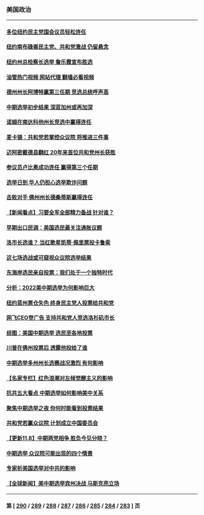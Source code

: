 ### 美国政治
---
#### [多位纽约民主党国会议员轻松连任](../../pages/ncid1078159/n13862406.md?11091645) 
#### [纽约南布碌崙民主党、共和党激战 仍留悬念](../../pages/ncid1078159/n13862415.md?11091645) 
#### [纽约州总检察长选举 詹乐霞宣布胜选](../../pages/ncid1078159/n13862418.md?11091645) 
#### [油管热门视频 网站代理 翻墙必看视频](http://150.230.27.170:81/youtube.html?11091645)
#### [德州州长阿博特赢第三任期 竞选总统呼声高](../../pages/ncid1078159/n13862325.md?11091645) 
#### [中期选举初步结果 深蓝加州或再加深](../../pages/ncid1078159/n13862309.md?11091645) 
#### [诺姆在南达科他州长竞选中赢得连任](../../pages/ncid1078159/n13862267.md?11091645) 
#### [麦卡锡：共和党若掌控众议院 将推进三件事](../../pages/ncid1078159/n13862233.md?11091645) 
#### [迈阿密戴德县翻红 20年来首位共和党州长获胜](../../pages/ncid1078159/n13862228.md?11091645) 
#### [参议员卢比奥成功连任 赢得第三个任期](../../pages/ncid1078159/n13862194.md?11091645) 
#### [选举日到 华人仍担心选举欺诈问题](../../pages/ncid1078159/n13862237.md?11091645) 
#### [击败对手 佛州州长德桑蒂斯赢得连任](../../pages/ncid1078159/n13862173.md?11091645) 
#### [【新闻看点】习要全军全部精力备战 针对谁？](../../pages/ncid1078159/n13862090.md?11091645) 
#### [早期出口民调：美国选民最关注通胀议题](../../pages/ncid1078159/n13862151.md?11091645) 
#### [洛市长选谁？ 当红歌星凯蒂‧佩里票投卡鲁索](../../pages/ncid1078159/n13862137.md?11091645) 
#### [这七场选战或可窥视众议院选举结果](../../pages/ncid1078159/n13861977.md?11091645) 
#### [东海岸选民亲自投票：我们处于一个独特时代](../../pages/ncid1078159/n13862118.md?11091645) 
#### [分析：2022美中期选举为何影响巨大](../../pages/ncid1078159/n13862069.md?11091645) 
#### [纽约蓝州票仓失色 终身民主党人投票给共和党](../../pages/ncid1078159/n13862054.md?11091645) 
#### [网飞CEO登广告 支持共和党人竞选洛杉矶市长](../../pages/ncid1078159/n13862061.md?11091645) 
#### [组图：美国中期选举 选民至各地投票](../../pages/ncid1078159/n13861807.md?11091645) 
#### [川普在佛州投票后 透露他投给了谁](../../pages/ncid1078159/n13862057.md?11091645) 
#### [中期选举多州州长选赛战况激烈 有何影响](../../pages/ncid1078159/n13861818.md?11091645) 
#### [【名家专栏】红色浪潮对左倾觉醒主义的影响](../../pages/ncid1078159/n13861886.md?11091645) 
#### [抗共五大看点 中期选举如何影响美中关系](../../pages/ncid1078159/n13861988.md?11091645) 
#### [聚焦中期选举之夜 你何时能看到投票结果](../../pages/ncid1078159/n13861942.md?11091645) 
#### [共和党若赢众议院 计划成立中国委员会](../../pages/ncid1078159/n13861979.md?11091645) 
#### [【更新11.8】中期两党相争 胜负今见分晓？](../../pages/ncid1078159/n13861377.md?11091645) 
#### [中期选举 众议院可能出现的四个情景](../../pages/ncid1078159/n13861921.md?11091645) 
#### [专家析美国选举对中共的影响](../../pages/ncid1078159/n13861883.md?11091645) 
#### [【全球新闻】美中期选举宾州决战 马斯克亮立场](../../pages/ncid1078159/n13861358.md?11091645) 

---
#### 第 [ [290](./290.md?11091645) / [289](./289.md?11091645) / [288](./288.md?11091645) / [287](./287.md?11091645) / [286](./286.md?11091645) / [285](./285.md?11091645) / [284](./284.md?11091645) / [283](./283.md?11091645) ] 页
